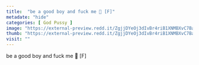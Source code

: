 ```yaml
---
title:  "be a good boy and fuck me 👅 [F]"
metadate: "hide"
categories: [ God Pussy ]
image: "https://external-preview.redd.it/ZgjjDYeOj3dIvBr4riB1XNMBXvC7Ba7ta_Pz1zLyFu0.jpg?auto=webp&s=2f565cec1bf88c8eb5f351c4bb5c8e73ea8f3c00"
thumb: "https://external-preview.redd.it/ZgjjDYeOj3dIvBr4riB1XNMBXvC7Ba7ta_Pz1zLyFu0.jpg?width=1080&crop=smart&auto=webp&s=9d868510338784e7873b28ff840f0804bc4cb297"
visit: ""
---
```

be a good boy and fuck me 👅 [F]
